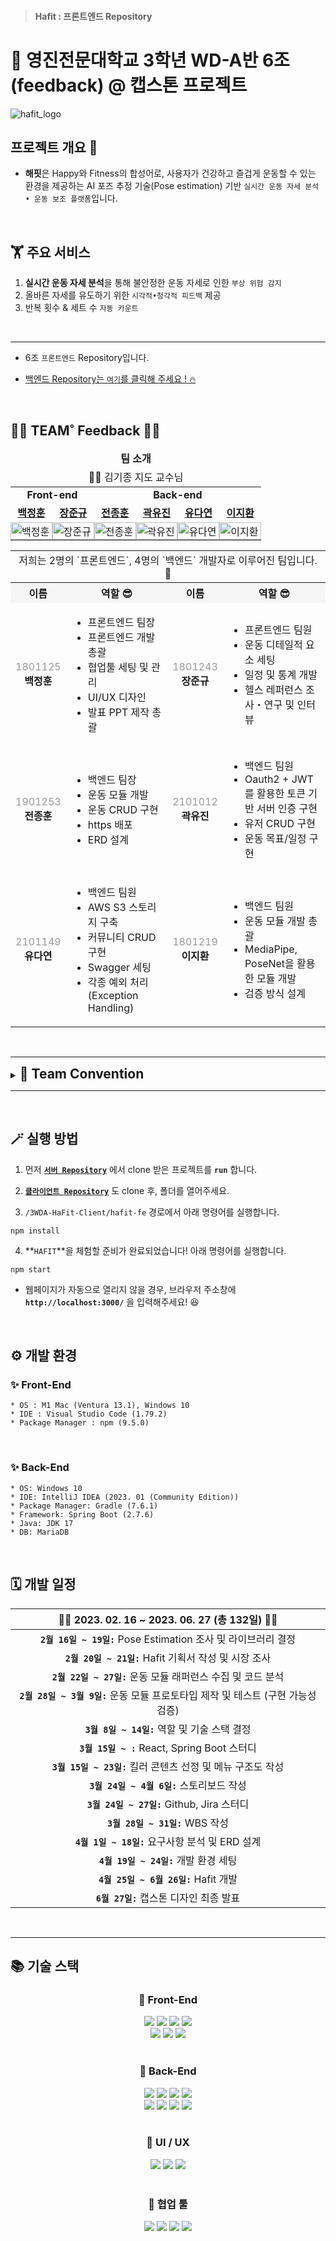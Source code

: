 > #### Hafit : 프론트엔드 Repository

# 👋 영진전문대학교 3학년 WD-A반 6조(feedback) @ 캡스톤 프로젝트

![hafit_logo](https://github.com/Team-HAFIT/HAFIT-Client/assets/103083251/6077c313-5d90-437c-8b62-e09cce3e8d0f)

## 프로젝트 개요 👀

- **해핏**은 Happy와 Fitness의 합성어로, 사용자가 건강하고 즐겁게 운동할 수 있는 환경을 제공하는 AI 포즈 추정 기술(Pose estimation) 기반 `실시간 운동 자세 분석 • 운동 보조 플랫폼`입니다.

<br />

## 🏋️ 주요 서비스

1. **실시간 운동 자세 분석**을 통해 불안정한 운동 자세로 인한 `부상 위험 감지`
2. 올바른 자세를 유도하기 위한 `시각적•청각적 피드백` 제공
3. 반복 횟수 & 세트 수 `자동 카운트`

<br />

---

- 6조 `프론트엔드` Repository입니다.
- [백엔드 Repository는 `여기`를 클릭해 주세요 ! 🔥](https://github.com/Team-HAFIT/HAFIT-Server)  

  <br />

## 👨‍💻 TEAM˚ Feedback 👩‍💻

<table width="100%" align="center">
   <thead>
      <tr align="center">
         <td colspan = "6">
            <span><b>팀 소개</b></span>
         </td>
      </tr>
       <tr align="center">
           <td colspan = "6">
               👨‍🏫 김기종 지도 교수님
           </td>
      </tr>
   </thead>
   <tbody>
       <tr>
           <td align="center" colspan = "2"><b>Front-end</b></td>
           <td align="center" colspan = "4"><b>Back-end</b></td>
       </tr>
       <tr>
           <td align="center"><a href="https://github.com/baegjhoon"><b>백정훈</b></a></td>
           <td align="center"><a href="https://github.com/jjun9"><b>장준규</b></a></td>
           <td align="center"><a href="https://github.com/WDJJH"><b>전종훈</b></a></td>
           <td align="center"><a href="https://github.com/ooyniz"><b>곽유진</b></a></td>
           <td align="center"><a href="https://github.com/da-pri"><b>유다연</b></a></td>
           <td align="center"><a href="https://github.com/LJH-3410"><b>이지환</b></a></td>
       </tr>
       <tr>
            <td width="16%" style="padding:0;">
                <a href="https://github.com/baegjhoon">
                    <img src="https://avatars.githubusercontent.com/u/103083251?v=4" width="100%" alt="백정훈">
                </a>
            </td>
            <td width="16%" style="padding:0;">
                <a href="https://github.com/jjun9">
                    <img src="https://avatars.githubusercontent.com/u/103375871?v=4" width="100%" alt="장준규">
                </a>
            </td>
            <td width="16%" style="padding:0;">
                <a href="https://github.com/WDJJH">
                    <img src="https://avatars.githubusercontent.com/u/103156018?v=4" width="100%" alt="전종훈">
                </a>
            </td>
            <td width="16%" style="padding:0;">
                <a href="https://github.com/ooyniz">
                    <img src="https://avatars.githubusercontent.com/u/102000749?v=4" width="100%" alt="곽유진">
                </a>
            </td>
            <td width="16%" style="padding:0;">
                <a href="https://github.com/da-pri">
                    <img src="https://avatars.githubusercontent.com/u/102639884?v=4" width="100%" alt="유다연">
                </a>
            </td>
            <td width="16%" style="padding:0;">
                <a href="https://github.com/LJH-3410">
                    <img src="https://avatars.githubusercontent.com/u/103081988?v=4" width="100%" alt="이지환">
                </a>
            </td>
       </tr>
   </tbody>
</table>

<table width="100%" align="center">
        <tr align="center">
          <td colspan="4">저희는 2명의 `프론트엔드`,  4명의 `백엔드` 개발자로 이루어진 팀입니다. 🚴</td>
        </tr>
        <tr align="center" style="background-color: #F6F6F6;">
            <th width="10%">
                <span><b>이름</b></span>
            </th>
            <th width="40%">
                <span><b>역할 😎</b></span>
            </th>
            <th width="10%">
                <span><b>이름</b></span>
            </th>
            <th width="40%">
                <span><b>역할 😎</b></span>
            </th>
        </tr>
         <tr>
            <td align="center"><span style="color:#999999;">1801125</span><br /><b>백정훈</b></td>
            <td align="left">
                <ul>
                    <li>프론트엔드 팀장</li>
                    <li>프론트엔드 개발 총괄</li>
                    <li>협업툴 세팅 및 관리</li>
                    <li>UI/UX 디자인</li>
                    <li>발표 PPT 제작 총괄</li>
                </ul>
            </td>
            <td align="center"><span style="color:#999999;">1801243</span><br /><b>장준규</b></td>
            <td align="left">
                <ul>
                    <li>프론트엔드 팀원</li>
                    <li>운동 디테일적 요소 세팅</li>
                    <li>일정 및 통계 개발</li>
                    <li>헬스 레퍼런스 조사・연구 및 인터뷰</li>
                </ul>
            </td>
         </tr>
         <tr>
            <td align="center"><span style="color:#999999;">1901253</span><br /><b>전종훈</b></td>
            <td align="left">
                <ul>
                    <li>백엔드 팀장</li>
                    <li>운동 모듈 개발</li>
                    <li>운동 CRUD 구현</li>
                    <li>https 배포</li>
                    <li>ERD 설계</li>
                </ul>
            </td>
            <td align="center"><span style="color:#999999;">2101012</span><br /><b>곽유진</b></td>
            <td align="left">
                <ul>
                    <li>백엔드 팀원</li>
                    <li>Oauth2 + JWT를 활용한 토큰 기반 서버 인증 구현</li>
                    <li>유저 CRUD 구현</li>
                    <li>운동 목표/일정 구현</li>
                </ul>
            </td>
         </tr>
         <tr>
            <td align="center"><span style="color:#999999;">2101149</span><br /><b>유다연</b></td>
            <td align="left">
                <ul>
                    <li>백엔드 팀원</li>
                    <li>AWS S3 스토리지 구축</li>
                    <li>커뮤니티 CRUD 구현</li>
                    <li>Swagger 세팅</li>
                    <li>각종 예외 처리(Exception Handling)</li>
                </ul>
            </td>
            <td align="center"><span style="color:#999999;">1801219</span><br /><b>이지환</b></td>
            <td align="left">
                <ul>
                    <li>백엔드 팀원</li>
                    <li>운동 모듈 개발 총괄</li>
                    <li>MediaPipe, PoseNet을 활용한 모듈 개발</li>
                    <li>검증 방식 설계</li>
                </ul>
            </td>
         </tr>
</table>
  
<br />

---

<details>  
    <summary><h2 style="display:inline">📌 Team Convention</h2></summary>
        <div markdown="1">
            <h3>📍 Commit Convention</h3>
            <table>
                <thead>
                    <tr>
                        <th align="center">태그명</th>
                        <th>설명</th>
                    </tr>
                </thead>
                <tbody>
                    <tr>
                        <th>Feat ✨</th>
                        <td>새로운 기능 추가</td>
                    </tr>
                    <tr>
                        <th>Fix 🐛</th>
                        <td>버그 수정</td>
                    </tr>
                    <tr>
                        <th>Design 🎨</th>
                        <td>CSS 등 UI 디자인 변경</td>
                    </tr>
                    <tr>
                        <th>Style 🩹</th>
                        <td>오타 수정, 변수명 변경, 세미콜론 빠졌을 때, 코드 변경이 없는 수정(줄바꿈, ...)</td>
                    </tr>
                    <tr>
                        <th>Comment 💬</th>
                        <td>주석 추가/수정</td>
                    </tr>
                    <tr>
                        <th>Chore 📦</th>
                        <td>build 관련 수정, package 관련 수정</td>
                    </tr>
                    <tr>
                        <th>Rename 🚚</th>
                        <td>파일을 수정/이동 작업만 했을 경우</td>
                    </tr>
                    <tr>
                        <th>Remove 🔥</th>
                        <td>파일을 삭제하는 작업만 했을 경우</td>
                    </tr>
                    <tr>
                        <th>Test ✅</th>
                        <td>테스트 코드</td>
                    </tr>
                    <tr>
                        <th>Docs 📝</th>
                        <td>문서 수정 (Readme.md 등)</td>
                    </tr>
                    <tr>
                        <th>Refactor ♻️</th>
                        <td>코드 리팩토링, 현재 구현된 코드를 개선</td>
                    </tr>
                </tbody>
            </table>
            <br />  
            <h3>📍 Branch Convention</h3>
            <img src="https://github.com/Team-HAFIT/HAFIT-Client/assets/103083251/3ec0ada7-ceb3-4d50-ad2d-7bff4d6589e3" width="80%" alt="our-branch">
            <ul>
                <li>Git 학습을 목표로, Branch 전략은 최대한 간결하게 결정하게 되었습니다.</li>
            </ul>
            <br/>
            <ol>
                <li>모든 기능 구현은 'feature' 브랜치에서 시작합니다.</li>
                <li>'feature' 브랜치는 'develop' 브랜치에서 분기되고 머지됩니다.</li>
                <li>'develop' 브랜치에선 머지된 기능에 대한 테스트를 진행합니다.</li>
                <li>전체적인 테스트가 완료되었다면 'main' 브랜치에서 배포를 준비합니다.</li>
            </ol>
            <br/>
            <h3>📍 작업 진행 순서</h3>
            <ol>
                <li>Jira에서 작업을 할당해주세요.</li>
                <li>Jira 이슈번호를 포함한 Branch를 생성해주세요.</li>
                  ⌜ <em>ex) feat/HF-123-작업내용</em> ⌟
                <li>작업 전, 생성된 Branch로 전환하고,</li>
                <li>'develop 브랜치'를 'pull' 받고 작업을 시작해주세요!</li>
                <li>작업을 완료했다면, PR 후 카톡 남겨주시면 확인 후 merge 하겠습니다! 😆 </li>
            </ol>
        </div>
</details>

---

<br />

## 🪄 실행 방법

1. 먼저 [**`서버 Repository`**](https://github.com/Team-HAFIT/HAFIT-Server) 에서 clone 받은 프로젝트를 **`run`** 합니다.
   
2. [**`클라이언트 Repository`**](https://github.com/Team-HAFIT/HAFIT-Client) 도 clone 후, 폴더를 열어주세요.
  
3. `/3WDA-HaFit-Client/hafit-fe` 경로에서 아래 명령어를 실행합니다.
```
npm install
```
  
4. **`HAFIT`**을 체험할 준비가 완료되었습니다! 아래 명령어를 실행합니다.
```
npm start
```  
  
- 웹페이지가 자동으로 열리지 않을 경우, 브라우저 주소창에 **`http://localhost:3000/`** 을 입력해주세요! 😆

<br />

## ⚙️ 개발 환경

### ✨ Front-End

```
* OS : M1 Mac (Ventura 13.1), Windows 10
* IDE : Visual Studio Code (1.79.2)
* Package Manager : npm (9.5.0)
```

<br />

### ✨ Back-End

```
* OS: Windows 10
* IDE: IntelliJ IDEA (2023. 01 (Community Edition))
* Package Manager: Gradle (7.6.1)
* Framework: Spring Boot (2.7.6)
* Java: JDK 17
* DB: MariaDB
```

<br />

## 🗓️ 개발 일정

| 👩‍💻 2023. 02. 16  ~  2023. 06. 27 (총 132일) 👨‍💻 |
| :------------------------------------------: |
| **`2월 16일 ~ 19일:`** Pose Estimation 조사 및 라이브러리 결정 |
| **`2월 20일 ~ 21일:`** Hafit 기획서 작성 및 시장 조사 |
| **`2월 22일 ~ 27일:`** 운동 모듈 래퍼런스 수집 및 코드 분석 |
| **`2월 28일 ~ 3월 9일:`** 운동 모듈 프로토타입 제작 및 테스트 (구현 가능성 검증) |
| **`3월 8일 ~ 14일:`** 역할 및 기술 스택 결정 |
| **`3월 15일 ~ :`** React, Spring Boot 스터디 |
| **`3월 15일 ~ 23일:`** 킬러 콘텐츠 선정 및 메뉴 구조도 작성 |
| **`3월 24일 ~ 4월 6일:`** 스토리보드 작성 |
| **`3월 24일 ~ 27일:`** Github, Jira 스터디 |
| **`3월 28일 ~ 31일:`** WBS 작성 |
| **`4월 1일 ~ 18일:`** 요구사항 분석 및 ERD 설계 |
| **`4월 19일 ~ 24일:`** 개발 환경 세팅 |
| **`4월 25일 ~ 6월 26일:`** Hafit 개발 |
| **`6월 27일:`** 캡스톤 디자인 최종 발표 |

<br />

---

## 📚 기술 스택

<div align=center><h3>🚀 Front-End</h3></div>
<div align=center> 
    <img src="https://img.shields.io/badge/react-61DAFB?style=for-the-badge&logo=react&logoColor=black"> 
    <img src="https://img.shields.io/badge/html5-E34F26?style=for-the-badge&logo=html5&logoColor=white"> 
    <img src="https://img.shields.io/badge/css-1572B6?style=for-the-badge&logo=css3&logoColor=white"> 
    <img src="https://img.shields.io/badge/javascript-F7DF1E?style=for-the-badge&logo=javascript&logoColor=black"> 
    <br />
    <img src="https://img.shields.io/badge/node.js-339933?style=for-the-badge&logo=Node.js&logoColor=white">
    <img src="https://img.shields.io/badge/Redux-764ABC?style=for-the-badge&logo=redux&logoColor=white">
    <img src="https://img.shields.io/badge/Ant Design-0170FE?style=for-the-badge&logo=ant-design&logoColor=white">
    <br />
</div>

<br />

<div align=center><h3>🚀 Back-End</h3></div>
<div align=center> 
    <img src="https://img.shields.io/badge/java-007396?style=for-the-badge&logo=java&logoColor=white">
    <img src="https://img.shields.io/badge/spring-6DB33F?style=for-the-badge&logo=spring&logoColor=white">
    <img src="https://img.shields.io/badge/maria db-003545?style=for-the-badge&logo=mariadb&logoColor=white">
    <img src="https://img.shields.io/badge/jwt-000000?style=for-the-badge&logo=jsonwebtokens&logoColor=white">
    <br />
    <img src="https://img.shields.io/badge/oauth 2.0-0F2727?style=for-the-badge&logo=oauth&logoColor=white">
    <img src="https://img.shields.io/badge/aws s3-569A31?style=for-the-badge&logo=amazons3&logoColor=white">
    <img src="https://img.shields.io/badge/swagger-85EA2D?style=for-the-badge&logo=swagger&logoColor=black">
    <img src="https://img.shields.io/badge/postman-FF6C37?style=for-the-badge&logo=postman&logoColor=white">
    <br />
</div>

<br />

<div align=center><h3>🚀 UI / UX</h3></div>
<div align=center> 
    <img src="https://img.shields.io/badge/figma-F24E1E?style=for-the-badge&logo=figma&logoColor=white">
    <img src="https://img.shields.io/badge/photoshop-31A8FF?style=for-the-badge&logo=adobephotoshop&logoColor=white">
    <img src="https://img.shields.io/badge/illustrator-FF9A00?style=for-the-badge&logo=adobeillustrator&logoColor=white">
</div>

<br />

<div align=center><h3>🚀 협업 툴</h3></div>
<div align=center> 
    <img src="https://img.shields.io/badge/github-181717?style=for-the-badge&logo=github&logoColor=white">
    <img src="https://img.shields.io/badge/jira-0052CC?style=for-the-badge&logo=jira&logoColor=white">
    <img src="https://img.shields.io/badge/slack-4A154B?style=for-the-badge&logo=slack&logoColor=white">
    <img src="https://img.shields.io/badge/notion-EFEBF8?style=for-the-badge&logo=notion&logoColor=black">
</div>
